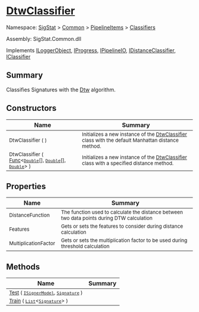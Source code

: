 # [DtwClassifier](./DtwClassifier.md)

Namespace: [SigStat]() > [Common](./../../README.md) > [PipelineItems]() > [Classifiers](./README.md)

Assembly: SigStat.Common.dll

Implements [ILoggerObject](./../../ILoggerObject.md), [IProgress](./../../Helpers/IProgress.md), [IPipelineIO](./../../Pipeline/IPipelineIO.md), [IDistanceClassifier](./../../Pipeline/IDistanceClassifier.md), [IClassifier](./../../Pipeline/IClassifier.md)

## Summary
Classifies Signatures with the [Dtw](https://github.com/hargitomi97/sigstat/blob/master/docs/md/SigStat/Common/Algorithms/Dtw.md) algorithm.

## Constructors

| Name | Summary | 
| --- | --- | 
| <sub>DtwClassifier (  )</sub><div style="pointer-events:none; cursor:default; width=500px;"></div>| <sub>Initializes a new instance of the [DtwClassifier](https://github.com/hargitomi97/sigstat/blob/master/docs/md/SigStat/Common/PipelineItems/Classifiers/DtwClassifier.md) class with the default Manhattan distance method.</sub>| <br>
| <sub>DtwClassifier ( [Func](https://docs.microsoft.com/en-us/dotnet/api/System.Func-3)\<[`Double`](https://docs.microsoft.com/en-us/dotnet/api/System.Double)[], [`Double`](https://docs.microsoft.com/en-us/dotnet/api/System.Double)[], [`Double`](https://docs.microsoft.com/en-us/dotnet/api/System.Double)> )</sub><div style="pointer-events:none; cursor:default; width=500px;"></div>| <sub>Initializes a new instance of the [DtwClassifier](https://github.com/hargitomi97/sigstat/blob/master/docs/md/SigStat/Common/PipelineItems/Classifiers/DtwClassifier.md) class with a specified distance method.</sub>| <br>


## Properties

| Name | Summary | 
| --- | --- | 
| <sub>DistanceFunction</sub><div style="pointer-events:none; cursor:default; width=500px;"></div>| <sub>The function used to calculate the distance between two data points during DTW calculation</sub>| <br>
| <sub>Features</sub><div style="pointer-events:none; cursor:default; width=500px;"></div>| <sub>Gets or sets the features to consider during distance calculation</sub>| <br>
| <sub>MultiplicationFactor</sub><div style="pointer-events:none; cursor:default; width=500px;"></div>| <sub>Gets or sets the multiplication factor to be used during threshold calculation</sub>| <br>


## Methods

| Name | Summary | 
| --- | --- | 
| <sub>[Test](./Methods/DtwClassifier-100663900.md) ( [`ISignerModel`](./../../Pipeline/ISignerModel.md), [`Signature`](./../../Signature.md) )</sub><div style="pointer-events:none; cursor:default; width=500px;"></div>| <sub></sub>| <br>
| <sub>[Train](./Methods/DtwClassifier-100663899.md) ( [`List`](https://docs.microsoft.com/en-us/dotnet/api/System.Collections.Generic.List-1)\<[`Signature`](./../../Signature.md)> )</sub><div style="pointer-events:none; cursor:default; width=500px;"></div>| <sub></sub>| <br>


